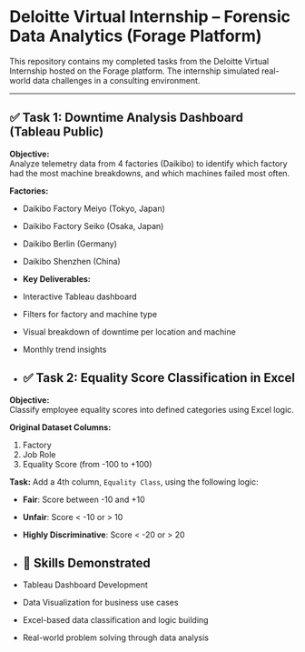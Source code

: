 # Deloitte Virtual Internship – Forensic Data Analytics (Forage Platform)

This repository contains my completed tasks from the Deloitte Virtual Internship hosted on the Forage platform. The internship simulated real-world data challenges in a consulting environment.

---

## ✅ Task 1: Downtime Analysis Dashboard (Tableau Public)

**Objective:**  
Analyze telemetry data from 4 factories (Daikibo) to identify which factory had the most machine breakdowns, and which machines failed most often.

**Factories:**
- Daikibo Factory Meiyo (Tokyo, Japan)
- Daikibo Factory Seiko (Osaka, Japan)
- Daikibo Berlin (Germany)
- Daikibo Shenzhen (China)
- **Key Deliverables:**
- Interactive Tableau dashboard
- Filters for factory and machine type
- Visual breakdown of downtime per location and machine
- Monthly trend insights

- ## ✅ Task 2: Equality Score Classification in Excel

**Objective:**  
Classify employee equality scores into defined categories using Excel logic.

**Original Dataset Columns:**
1. Factory  
2. Job Role  
3. Equality Score (from -100 to +100)

**Task:**
Add a 4th column, `Equality Class`, using the following logic:
- **Fair**: Score between -10 and +10
- **Unfair**: Score < -10 or > 10
- **Highly Discriminative**: Score < -20 or > 20

- ## 🧠 Skills Demonstrated
- Tableau Dashboard Development  
- Data Visualization for business use cases  
- Excel-based data classification and logic building  
- Real-world problem solving through data analysis
